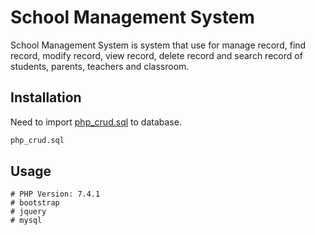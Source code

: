 # School Management System
School Management System is system that use for manage record, find record, modify record, view record, delete record and search record of students, parents, teachers and classroom.


## Installation

Need to import [php_crud.sql](https://github.com/samaiduch99/school_management_system.git) to database.

```bash
php_crud.sql
```

## Usage
```
# PHP Version: 7.4.1
# bootstrap
# jquery
# mysql
```
